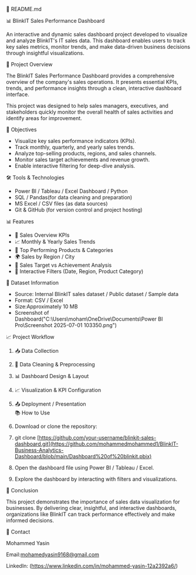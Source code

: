 📄 README.md

📊 BlinkIT Sales Performance Dashboard

An interactive and dynamic sales dashboard project developed to visualize and analyze BlinkIT's IT sales data. This dashboard enables users to track key sales metrics, monitor trends, and make data-driven business decisions through insightful visualizations.

📌 Project Overview

The BlinkIT Sales Performance Dashboard provides a comprehensive overview of the company's sales operations. It presents essential KPIs, trends, and performance insights through a clean, interactive dashboard interface.  

This project was designed to help sales managers, executives, and stakeholders quickly monitor the overall health of sales activities and identify areas for improvement.

🎯 Objectives

- Visualize key sales performance indicators (KPIs).
- Track monthly, quarterly, and yearly sales trends.
- Analyze top-selling products, regions, and sales channels.
- Monitor sales target achievements and revenue growth.
- Enable interactive filtering for deep-dive analysis.

🛠️ Tools & Technologies

- Power BI / Tableau / Excel Dashboard / Python 
- SQL / Pandas(for data cleaning and preparation)
- MS Excel / CSV files (as data sources)
- Git & GitHub (for version control and project hosting)


📊 Features

- 📌 Sales Overview KPIs  
- 📈 Monthly & Yearly Sales Trends  
- 🛒 Top Performing Products & Categories  
- 🌍 Sales by Region / City  
- 🎯 Sales Target vs Achievement Analysis  
- 📌 Interactive Filters (Date, Region, Product Category)

 📑 Dataset Information

- Source: Internal BlinkIT sales dataset / Public dataset / Sample data
- Format: CSV / Excel
- Size:Approximately  10 MB
- Screenshot of Dashboard("C:\Users\moham\OneDrive\Documents\Power BI Pro\Screenshot 2025-07-01 103350.png")

📈 Project Workflow

1. 📥 Data Collection  
2. 🧹 Data Cleaning & Preprocessing  
3. 📊 Dashboard Design & Layout  
4. 📈 Visualization & KPI Configuration  
5. 📤 Deployment / Presentation  
📚 How to Use

1. Download or clone the repository:
2. git clone [https://github.com/your-username/blinkit-sales-dashboard.git](https://github.com/mohammedmohammed1/BlinkIT-Business-Analytics-Dashboard/blob/main/Dashboard%20of%20blinkit.pbix)
3. Open the dashboard file using Power BI / Tableau / Excel.
4. Explore the dashboard by interacting with filters and visualizations.

📌 Conclusion

This project demonstrates the importance of sales data visualization for businesses. By delivering clear, insightful, and interactive dashboards, organizations like BlinkIT can track performance effectively and make informed decisions.

📧 Contact

Mohammed Yasin

Email:mohamedyasin9168@gmail.com  

LinkedIn: (https://www.linkedin.com/in/mohammed-yasin-12a2392a6/) 
